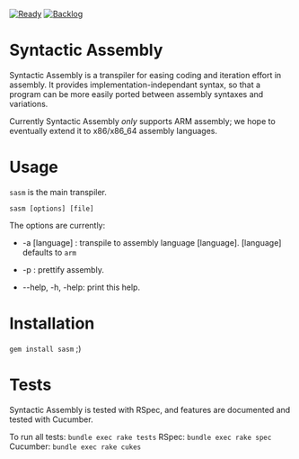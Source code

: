 [![Ready](https://badge.waffle.io/sasm/sasm.png?label=ready&title=Ready)](https://waffle.io/sasm/sasm) [![Backlog](https://badge.waffle.io/sasm/sasm.png?label=backlog&title=Stagnant)](https://waffle.io/sasm/sasm)

Syntactic Assembly
==================

Syntactic Assembly is a transpiler for easing coding and iteration effort in assembly.
It provides implementation-independant syntax, so that a program can be more easily ported between assembly syntaxes and variations.

Currently Syntactic Assembly *only* supports ARM assembly; we hope to eventually extend it to x86/x86_64 assembly languages.

Usage
=====

`sasm` is the main transpiler.
````
sasm [options] [file]
````
    
The options are currently:
    
* -a [language] : transpile to assembly language [language]. [language] defaults to `arm`

* -p : prettify assembly.

* --help, -h, -help: print this help.

Installation
============

`gem install sasm` ;)


Tests
======

Syntactic Assembly is tested with RSpec, and features are documented and tested with Cucumber.

To run all tests: `bundle exec rake tests`
RSpec: `bundle exec rake spec`
Cucumber: `bundle exec rake cukes`